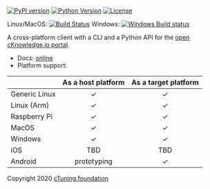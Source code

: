 [![PyPI version](https://badge.fury.io/py/cbrain.svg)](https://badge.fury.io/py/cbrain)
[![Python Version](https://img.shields.io/badge/python-2.7%20|%203.4+-blue.svg)](https://pypi.org/project/cbrain)
[![License](https://img.shields.io/badge/license-Apache%202.0-blue.svg)](https://opensource.org/licenses/Apache-2.0)

Linux/MacOS: [![Build Status](https://travis-ci.org/cknowledge/cbrain.svg?branch=master)](https://travis-ci.org/cknowledge/cbrain)
Windows: [![Windows Build status](https://ci.appveyor.com/api/projects/status/divig0aa0valwdgr?svg=true)](https://ci.appveyor.com/project/gfursin/cbrain)

A cross-platform client with a CLI and a Python API for the [open cKnowledge.io portal](https://cKnowledge.io).

* Docs: [online](https://cKnowledge.io/static/docs)
* Platform support:

|               | As a host platform | As a target platform |
|---------------|:------------------:|:--------------------:|
| Generic Linux | ✓ | ✓ |
| Linux (Arm)   | ✓ | ✓ |
| Raspberry Pi  | ✓ | ✓ |
| MacOS         | ✓ | ✓ |
| Windows       | ✓ | ✓ |
| iOS           | TBD | TBD |
| Android       | prototyping | ✓ |


Copyright 2020 [cTuning foundation](https://cTuning.org)

